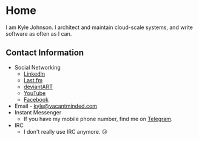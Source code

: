 # Home

I am Kyle Johnson. I architect and maintain cloud-scale systems, and write
software as often as I can.

## Contact Information

* Social Networking
  * [LinkedIn](https://www.linkedin.com/in/kylewj/)
  * [Last.fm](http://www.last.fm/user/KabakaDragon)
  * [deviantART](http://kabakalion.deviantart.com/)
  * [YouTube](https://www.youtube.com/user/KabakaLion)
  * [Facebook](https://www.facebook.com/kyle.w.j)
* Email - [kyle@vacantminded.com](mailto:kyle@vacantminded.com)
* Instant Messenger
  * If you have my mobile phone number, find me on [Telegram](https://telegram.org/).
* IRC
  * I don't really use IRC anymore. 😢

